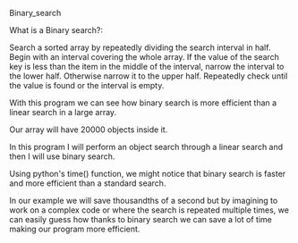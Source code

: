  Binary_search
 
 What is a Binary search?:
 
 Search a sorted array by repeatedly dividing the search interval in half. Begin with an interval covering the whole array.
 If the value of the search key is less than the item in the middle of the interval, narrow the interval to the lower half.
 Otherwise narrow it to the upper half. Repeatedly check until the value is found or the interval is empty.

With this program we can see how binary search is more efficient than a linear search in a large array.

Our array will have 20000 objects inside it.

In this program I will perform an object search through a linear search and then I will use binary search.

Using python's time() function, we might notice that binary search is faster and more efficient than a standard search.

In our example we will save thousandths of a second but by imagining to work on a complex code or
where the search is repeated multiple times,
we can easily guess how thanks to binary search we can save a lot of time making our program more efficient.
